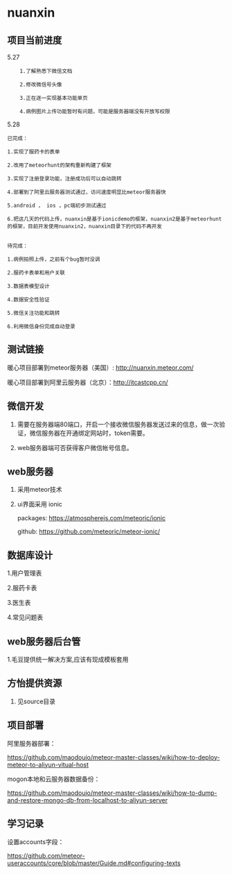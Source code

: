 # nuanxin

## 项目当前进度

5.27   

        1.了解熟悉下微信文档
       
        2.修改微信号头像
        
        3.正在逐一实现基本功能单页
        
        4.病例图片上传功能暂时有问题，可能是服务器端没有开放写权限

5.28

	已完成：

    1.实现了服药卡的表单

	2.改用了meteorhunt的架构重新构建了框架

	3.实现了注册登录功能，注册成功后可以自动跳转

	4.部署到了阿里云服务器测试通过，访问速度明显比meteor服务器快

	5.android ， ios ，pc端初步测试通过

	6.把这几天的代码上传，nuanxin是基于ionicdemo的框架，nuanxin2是基于meteorhunt的框架，目前开发使用nuanxin2，nuanxin目录下的代码不再开发


	待完成：

	1.病例拍照上传，之前有个bug暂时没调

	2.服药卡表单和用户关联

	3.数据表模型设计

	4.数据安全性验证

	5.微信关注功能和跳转
	
	6.利用微信身份完成自动登录

## 测试链接


暖心项目部署到meteor服务器（美国）: http://nuanxin.meteor.com/


暖心项目部署到阿里云服务器（北京）：http://itcastcpp.cn/

## 微信开发

1. 需要在服务器端80端口，开启一个接收微信服务器发送过来的信息，做一次验证，微信服务器在开通绑定网站时，token需要。

2. web服务器端可否获得客户微信帐号信息。

## web服务器

1. 采用meteor技术

2. ui界面采用 ionic

    packages: https://atmospherejs.com/meteoric/ionic

    github: https://github.com/meteoric/meteor-ionic/

## 数据库设计

1.用户管理表

2.服药卡表

3.医生表

4.常见问题表



## web服务器后台管

1.毛豆提供统一解决方案,应该有现成模板套用

## 方怡提供资源

1. 见source目录

## 项目部署

阿里服务器部署：

https://github.com/maodouio/meteor-master-classes/wiki/how-to-deploy-meteor-to-aliyun-vitual-host

mogon本地和云服务器数据备份：

https://github.com/maodouio/meteor-master-classes/wiki/how-to-dump-and-restore-mongo-db-from-localhost-to-aliyun-server


## 学习记录

设置accounts字段：

https://github.com/meteor-useraccounts/core/blob/master/Guide.md#configuring-texts
